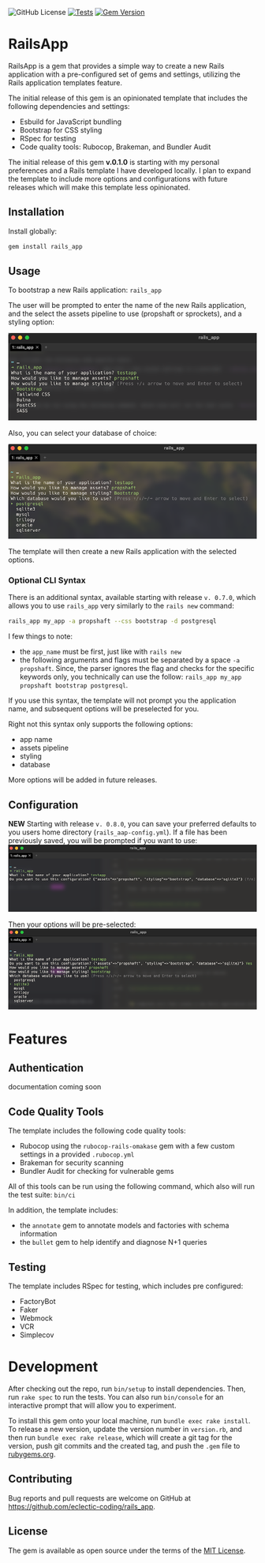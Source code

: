 ![GitHub License](https://img.shields.io/github/license/eclectic-coding/rails_app)
[![Tests](https://github.com/eclectic-coding/rails_app/actions/workflows/ci.yml/badge.svg)](https://github.com/eclectic-coding/rails_app/actions/workflows/ci.yml)
[![Gem Version](https://badge.fury.io/rb/rails_app.svg)](https://badge.fury.io/rb/rails_app)
# RailsApp

RailsApp is a gem that provides a simple way to create a new Rails application with a pre-configured set of gems and settings, utilizing the Rails application templates feature.

The initial release of this gem is an opinionated template that includes the following dependencies and settings:
- Esbuild for JavaScript bundling
- Bootstrap for CSS styling
- RSpec for testing
- Code quality tools: Rubocop, Brakeman, and Bundler Audit

The initial release of this gem **v.0.1.0** is starting with my personal preferences and a Rails template I have developed locally. I plan to expand the template to include more options and configurations with future releases which will make this template less opinionated.

## Installation
Install globally:
```bash
gem install rails_app
```

## Usage
To bootstrap a new Rails application: `rails_app`

The user will be prompted to enter the name of the new Rails application, and the select the assets pipeline to use (propshaft or sprockets), and a styling option:

![](assets/screenshot_cli.png)

Also, you can select your database of choice:

![](assets/screenshot_cli_db.png)

The template will then create a new Rails application with the selected options.

### Optional CLI Syntax

There is an additional syntax, available starting with release `v. 0.7.0`, which allows you to use `rails_app` very similarly to the `rails new` command:


```bash
rails_app my_app -a propshaft --css bootstrap -d postgresql
```
I few things to note:
- the `app_name` must be first, just like with `rails new`
- the following arguments and flags must be separated by a space `-a propshaft`. Since, the parser ignores the flag and checks for the specific keywords only, you technically can use the follow: `rails_app my_app propshaft bootstrap postgresql`. 

If you use this syntax, the template will not prompt you the application name, and subsequent options will be preselected for you.

Right not this syntax only supports the following options:
- app name
- assets pipeline
- styling
- database

More options will be added in future releases.

## Configuration
**NEW** Starting with release `v. 0.8.0`, you can save your preferred defaults to you users home directory (`rails_aap-config.yml`).
If a file has been previously saved, you will be prompted if you want to use:
![](assets/screenshot_cli_readconfig.png)


Then your options will be pre-selected:
![](assets/screenshot_cli_useconfig.png)

# Features

## Authentication 
documentation coming soon

## Code Quality Tools
The template includes the following code quality tools:
- Rubocop using the `rubocop-rails-omakase` gem with a few custom settings in a provided `.rubocop.yml`
- Brakeman for security scanning
- Bundler Audit for checking for vulnerable gems

All of this tools can be run using the following command, which also will run the test suite: `bin/ci`

In addition, the template includes:
- the `annotate` gem to annotate models and factories with schema information
- the `bullet` gem to help identify and diagnose N+1 queries

## Testing
The template includes RSpec for testing, which includes pre configured:
- FactoryBot
- Faker
- Webmock
- VCR
- Simplecov

# Development

After checking out the repo, run `bin/setup` to install dependencies. Then, run `rake spec` to run the tests. You can also run `bin/console` for an interactive prompt that will allow you to experiment.

To install this gem onto your local machine, run `bundle exec rake install`. To release a new version, update the version number in `version.rb`, and then run `bundle exec rake release`, which will create a git tag for the version, push git commits and the created tag, and push the `.gem` file to [rubygems.org](https://rubygems.org).

## Contributing

Bug reports and pull requests are welcome on GitHub at https://github.com/eclectic-coding/rails_app.

## License

The gem is available as open source under the terms of the [MIT License](https://opensource.org/licenses/MIT).
